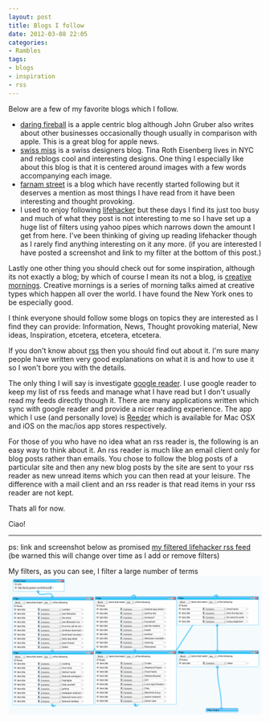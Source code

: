 ```yaml
---
layout: post
title: Blogs I follow
date: 2012-03-08 22:05
categories:
- Rambles
tags:
- blogs
- inspiration
- rss
---
```


Below are a few of my favorite blogs which I follow.

- [daring fireball](http://daringfireball.net/) is a apple centric blog although John Gruber also writes about other businesses occasionally though usually in comparison with apple. This is a great blog for apple news.
- [swiss miss](http://www.swiss-miss.com/) is a swiss designers blog. Tina Roth Eisenberg lives in NYC and reblogs cool and interesting designs. One thing I especially like about this blog is that it is centered around images with a few words accompanying each image.
- [farnam street](http://www.farnamstreetblog.com/) is a blog which have recently started following but it deserves a mention as most things I have read from it have been interesting and thought provoking.
- I used to enjoy following [lifehacker](http://lifehacker.com/) but these days I find its just too busy and much of what they post is not interesting to me so I have set up a huge list of filters using yahoo pipes which narrows down the amount I get from here. I've been thinking of giving up reading lifehacker though as I rarely find anything interesting on it any more. (if you are interested I have posted a screenshot and link to my filter at the bottom of this post.)

Lastly one other thing you should check out for some inspiration, although its not exactly a blog; by which of course I mean its not a blog, is [creative mornings](http://www.creativemornings.com/). Creative mornings is a series of morning talks aimed at creative types which happen all over the world. I have found the New York ones to be especially good.

I think everyone should follow some blogs on topics they are interested as I find they can provide: Information, News, Thought provoking material, New ideas, Inspiration, etcetera, etcetera, etcetera.

If you don't know about [rss](http://www.google.co.uk/search?q=rss) then you should find out about it. I'm sure many people have written very good explanations on what it is and how to use it so I won't bore you with the details.

The only thing I will say is investigate [google reader](http://reader.google.com). I use google reader to keep my list of rss feeds and manage what I have read but I don't usually read my feeds directly though it. There are many applications written which sync with google reader and provide a nicer reading experience. The app which I use (and personally love) is [Reeder](http://reederapp.com/) which is available for Mac OSX and iOS on the mac/ios app stores respectively.

For those of you who have no idea what an rss reader is, the following is an easy way to think about it. An rss reader is much like an email client only for blog posts rather than emails. You chose to follow the blog posts of a particular site and then any new blog posts by the site are sent to your rss reader as new unread items which you can then read at your leisure. The difference with a mail client and an rss reader is that read items in your rss reader are not kept.

Thats all for now.

Ciao!

---

ps: link and screenshot below as promised
[my filtered lifehacker rss feed](http://pipes.yahoo.com/pipes/pipe.run?_id=6f6cee9611c7f1481d7e2d3434a3b8b8&_render=rss) (be warned this will change over time as I add or remove filters)

My filters, as you can see, I filter a large number of terms
[![my lifehacker filters](/images/content/20120308-lh-filter.png)](/images/content/20120308-lh-filter.png)
